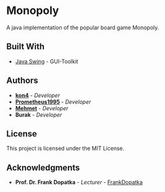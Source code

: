 # Monopoly
A java implementation of the popular board game Monopoly.

## Built With
* [Java Swing](https://docs.oracle.com/javase/7/docs/api/javax/swing/package-summary.html) - GUI-Toolkit

## Authors

* **[kon4](https://github.com/eightfour)** - *Developer*
* **[Prometheus1995](https://github.com/Prometheus1995)** - *Developer*
* **[Mehmet](https://gitlab.com/MehmetAs)** - *Developer*
* **Burak** - *Developer*

## License

This project is licensed under the MIT License.

## Acknowledgments

* **Prof. Dr. Frank Dopatka** - *Lecturer* - [FrankDopatka](https://github.com/FrankDopatka)

